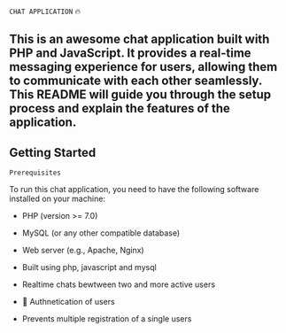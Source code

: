 `CHAT APPLICATION` :fire:

## This is an awesome chat application built with PHP and JavaScript. It provides a real-time messaging experience for users, allowing them to communicate with each other seamlessly. This README will guide you through the setup process and explain the features of the application.

## Getting Started

`Prerequisites`

To run this chat application, you need to have the following software installed on your machine:

- PHP (version >= 7.0)
- MySQL (or any other compatible database)
- Web server (e.g., Apache, Nginx)

- Built using php, javascript and mysql

- Realtime chats bewtween two and more active users

- :100: Authnetication of users

- Prevents multiple registration of a single users


